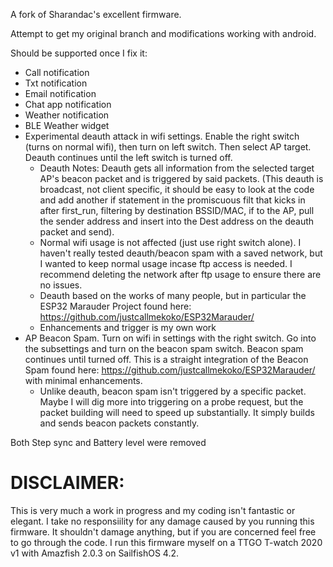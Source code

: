 A fork of Sharandac's excellent firmware. 

Attempt to get my original branch and modifications working with android.


Should be supported once I fix it:
- Call notification
- Txt notification
- Email notification
- Chat app notification
- Weather notification
- BLE Weather widget 
- Experimental deauth attack in wifi settings. Enable the right switch (turns on normal wifi), then turn on left switch. Then select AP target. Deauth continues until the left switch is turned off.
     - Deauth Notes: Deauth gets all information from the selected target AP's beacon packet and is triggered by said packets. (This deauth is broadcast, not        client specific, it should be easy to look at the code and add another if statement in the promiscuous filt that kicks in after first_run, filtering by          destination BSSID/MAC, if to the AP, pull the sender address and insert into the Dest address on the deauth packet and send).
     - Normal wifi usage is not affected (just use right switch alone). I haven't really tested deauth/beacon spam with a saved network, but I wanted to keep        normal usage incase ftp access is needed. I recommend deleting the network after ftp usage to ensure there are no issues.
     - Deauth based on the works of many people, but in particular the ESP32 Marauder Project found here: https://github.com/justcallmekoko/ESP32Marauder/
     - Enhancements and trigger is my own work
- AP Beacon Spam. Turn on wifi in settings with the right switch. Go into the subsettings and turn on the beacon spam switch. Beacon spam continues until turned off. This is a straight integration of the Beacon Spam found here: https://github.com/justcallmekoko/ESP32Marauder/ with minimal enhancements. 
     - Unlike deauth, beacon spam isn't triggered by a specific packet. Maybe I will dig more into triggering on a probe request, but the packet building will        need to speed up substantially. It simply builds and sends beacon packets constantly.

Both Step sync and Battery level were removed

# DISCLAIMER: 
This is very much a work in progress and my coding isn't fantastic or elegant. I take no responsiility for any damage caused by you running this firmware. It shouldn't damage anything, but if you are concerned feel free to go through the code. I run this firmware myself on a TTGO T-watch 2020 v1 with Amazfish 2.0.3 on SailfishOS 4.2.

